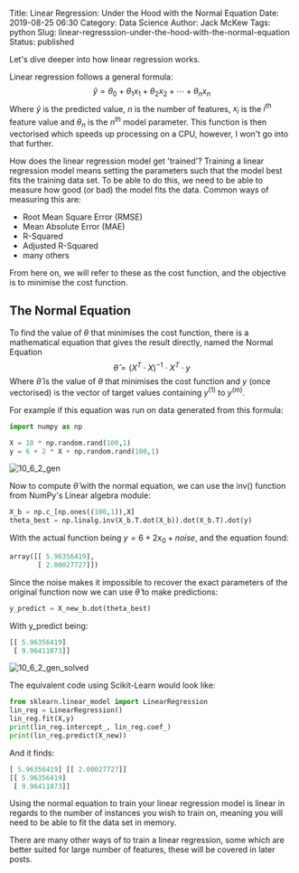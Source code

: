 Title: Linear Regression: Under the Hood with the Normal Equation
Date: 2019-08-25 06:30
Category: Data Science
Author: Jack McKew
Tags: python
Slug: linear-regresssion-under-the-hood-with-the-normal-equation
Status: published

Let's dive deeper into how linear regression works.

Linear regression follows a general formula:
$$
\hat{y} = \theta_0 + \theta_1x_1 + \theta_2x_2 + \cdots + \theta_nx_n
$$
Where $\hat{y}$ is the predicted value, $n$ is the number of features, $x_i$ is the $i^{th}$ feature value and $\theta_n$ is the $n^{th}$ model parameter. This function is then vectorised which speeds up processing on a CPU, however, I won't go into that further.

How does the linear regression model get 'trained'? Training a linear regression model means setting the parameters such that the model best fits the training data set. To be able to do this, we need to be able to measure how good (or bad) the model fits the data. Common ways of measuring this are:

- Root Mean Square Error (RMSE)
- Mean Absolute Error (MAE)
- R-Squared
- Adjusted R-Squared
- many others

From here on, we will refer to these as the cost function, and the objective is to minimise the cost function.

## The Normal Equation

To find the value of $\theta$ that minimises the cost function, there is a mathematical equation that gives the result directly, named the Normal Equation
$$
\hat{\theta} = (X^T \cdot X)^{-1}\cdot X^T \cdot y
$$
Where $\hat{\theta}$ is the value of $\theta$ that minimises the cost function and $y$ (once vectorised) is the vector of target values containing $y^{(1)}$ to $y^{(m)}$. 

For example if this equation was run on data generated from this formula:

```python
import numpy as np

X = 10 * np.random.rand(100,1)
y = 6 + 2 * X + np.random.rand(100,1)
```

![10_6_2_gen](..\img\hands-on-machine-learning-chapter-4\10_6_2_gen.png)

Now to compute $\hat{\theta}$ with the normal equation, we can use the inv() function from NumPy's Linear algebra module:

```python
X_b = np.c_[np.ones((100,1)),X]
theta_best = np.linalg.inv(X_b.T.dot(X_b)).dot(X_b.T).dot(y)
```

With the actual function being $y = 6 + 2x_0 + noise$, and the equation found:

```python
array([[ 5.96356419],
       [ 2.00027727]])
```

Since the noise makes it impossible to recover the exact parameters of the original function now we can use $\hat{\theta}$ to make predictions:

```python
y_predict = X_new_b.dot(theta_best)
```

With y_predict being:

```python
[[ 5.96356419]
 [ 9.96411873]]
```

![10_6_2_gen_solved](..\img\hands-on-machine-learning-chapter-4\10_6_2_gen_solved.png)

The equivalent code using Scikit-Learn would look like:

```python
from sklearn.linear_model import LinearRegression
lin_reg = LinearRegression()
lin_reg.fit(X,y)
print(lin_reg.intercept_, lin_reg.coef_)
print(lin_reg.predict(X_new))
```

And it finds:

```python
[ 5.96356419] [[ 2.00027727]]
[[ 5.96356419]
 [ 9.96411873]]
```

Using the normal equation to train your linear regression model is linear in regards to the number of instances you wish to train on, meaning you will need to be able to fit the data set in memory.

There are many other ways of to train a linear regression, some which are better suited for large number of features, these will be covered in later posts.